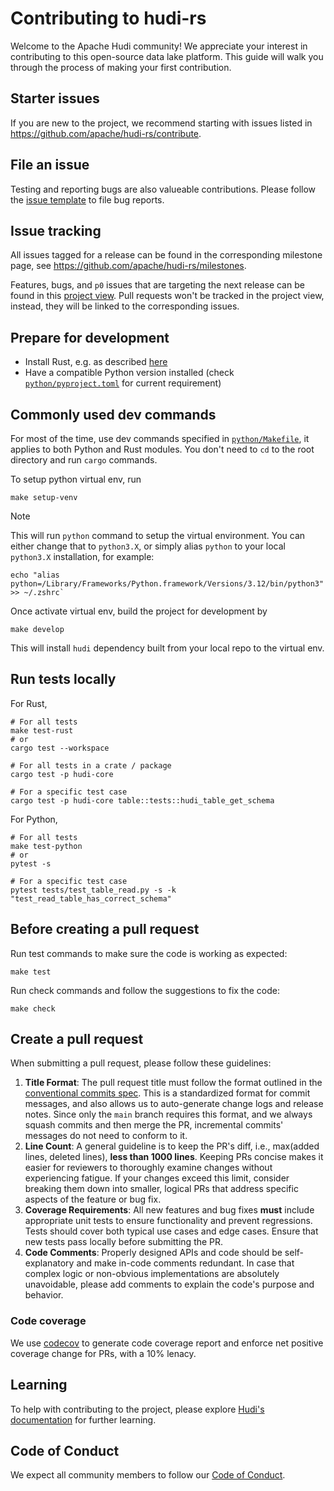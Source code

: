 <!--
  ~ Licensed to the Apache Software Foundation (ASF) under one
  ~ or more contributor license agreements.  See the NOTICE file
  ~ distributed with this work for additional information
  ~ regarding copyright ownership.  The ASF licenses this file
  ~ to you under the Apache License, Version 2.0 (the
  ~ "License"); you may not use this file except in compliance
  ~ with the License.  You may obtain a copy of the License at
  ~
  ~   http://www.apache.org/licenses/LICENSE-2.0
  ~
  ~ Unless required by applicable law or agreed to in writing,
  ~ software distributed under the License is distributed on an
  ~ "AS IS" BASIS, WITHOUT WARRANTIES OR CONDITIONS OF ANY
  ~ KIND, either express or implied.  See the License for the
  ~ specific language governing permissions and limitations
  ~ under the License.
-->

# Contributing to hudi-rs

Welcome to the Apache Hudi community! We appreciate your interest in contributing to this open-source data lake
platform. This guide will walk you through the process of making your first contribution.

## Starter issues

If you are new to the project, we recommend starting with issues listed
in https://github.com/apache/hudi-rs/contribute.

## File an issue

Testing and reporting bugs are also valueable contributions. Please follow
the [issue template](https://github.com/apache/hudi-rs/issues/new?template=bug_report.yml) to file bug reports.

## Issue tracking

All issues tagged for a release can be found in the corresponding milestone page,
see https://github.com/apache/hudi-rs/milestones.

Features, bugs, and `p0` issues that are targeting the next release can be found in
this [project view](https://github.com/orgs/apache/projects/356/views/4). Pull requests won't be tracked in the project
view, instead, they will be linked to the corresponding issues.

## Prepare for development

- Install Rust, e.g. as described [here](https://doc.rust-lang.org/cargo/getting-started/installation.html)
- Have a compatible Python version installed (check [`python/pyproject.toml`](./python/pyproject.toml) for current
  requirement)

## Commonly used dev commands

For most of the time, use dev commands specified in [`python/Makefile`](./python/Makefile), it applies to both Python
and Rust modules. You don't need to `cd` to the root directory and run `cargo` commands.

To setup python virtual env, run

```shell
make setup-venv
```

> [!NOTE]
> This will run `python` command to setup the virtual environment. You can either change that to `python3.X`,
> or simply alias `python` to your local `python3.X` installation, for example:
> ```shell
> echo "alias python=/Library/Frameworks/Python.framework/Versions/3.12/bin/python3" >> ~/.zshrc`
> ```

Once activate virtual env, build the project for development by

```shell
make develop
```

This will install `hudi` dependency built from your local repo to the virtual env.

## Run tests locally

For Rust,

```shell
# For all tests
make test-rust
# or
cargo test --workspace

# For all tests in a crate / package
cargo test -p hudi-core

# For a specific test case
cargo test -p hudi-core table::tests::hudi_table_get_schema
```

For Python,

```shell
# For all tests
make test-python
# or
pytest -s

# For a specific test case
pytest tests/test_table_read.py -s -k "test_read_table_has_correct_schema"
```

## Before creating a pull request

Run test commands to make sure the code is working as expected:

```shell
make test
```

Run check commands and follow the suggestions to fix the code:

```shell
make check
```

## Create a pull request

When submitting a pull request, please follow these guidelines:

1. **Title Format**: The pull request title must follow the format outlined in
   the [conventional commits spec](https://www.conventionalcommits.org). This is a standardized format for commit
   messages, and also allows us to auto-generate change logs and release notes. Since only the `main` branch requires
   this format, and we always squash commits and then merge the PR, incremental commits' messages do not need to conform
   to it.
2. **Line Count**: A general guideline is to keep the PR's diff, i.e., max(added lines, deleted lines), **less than 1000
   lines**. Keeping PRs concise makes it easier for reviewers to thoroughly examine changes without experiencing
   fatigue. If your changes exceed this limit, consider breaking them down into smaller, logical PRs that address
   specific aspects of the feature or bug fix.
3. **Coverage Requirements**: All new features and bug fixes **must** include appropriate unit tests to ensure
   functionality and prevent regressions. Tests should cover both typical use cases and edge cases. Ensure that new
   tests pass locally before submitting the PR.
4. **Code Comments**: Properly designed APIs and code should be self-explanatory and make in-code comments redundant. In
   case that complex logic or non-obvious implementations are absolutely unavoidable, please add comments to explain the
   code's purpose and behavior.

### Code coverage

We use [codecov](https://app.codecov.io/github/apache/hudi-rs) to generate code coverage report and enforce net positive
coverage change for PRs, with a 10% lenacy.

## Learning

To help with contributing to the project, please explore [Hudi's documentation](https://hudi.apache.org/docs/overview)
for further learning.

## Code of Conduct

We expect all community members to follow
our [Code of Conduct](https://www.apache.org/foundation/policies/conduct.html).
